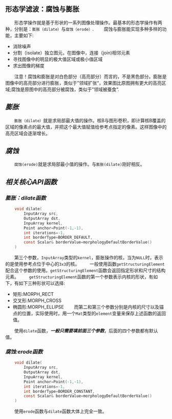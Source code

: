 ## **形态学滤波：腐蚀与膨胀**
&ensp;&ensp;&ensp;&ensp;形态学操作就是基于形状的一系列图像处理操作。最基本的形态学操作有两种，分别是：``膨胀（dilate）``与``腐蚀（erode）``.
&ensp;&ensp;&ensp;&ensp;腐蚀与膨胀能实现多种多样的功能，主要如下:
- 消除噪声
- 分割（isolate）独立图元，在图像中，连接（join)相邻元素
- 寻找图像中的明显的极大值区域或极小值区域
- 求出图像的梯度

&ensp;&ensp;&ensp;&ensp;注意！腐蚀和膨胀是对白色部分（高亮部分）而言的，不是黑色部分。膨胀是图像中的高亮部分进行膨胀，类似于”领域扩张“，效果图比原图拥有更大的高亮区域;腐蚀是原图中的高亮部分被腐蚀，类似于”领域被蚕食“.

## ***膨胀***
&ensp;&ensp;&ensp;&ensp;``膨胀（dilate）``就是求局部最大值的操作。核B与图形卷积，即计算核B覆盖的区域的像素点的最大值，并把这个最大值赋值给参考点指定的像素。这样图像中的高亮区域会逐渐增长。

## ***腐蚀***
&ensp;&ensp;&ensp;&ensp;``腐蚀(erode)``就是求局部最小值的操作。与``膨胀(dilate)``刚好相反。

## ***相关核心API函数***
### ***膨胀：dilate函数***
```c
    void dilate(
        InputArray src,
        OutputArray dst,
        InpuArray kernel,
        Point anchor=Point(-1,-1),
        int iterations=-1,
        int borderType=BORDER_DEFAULT,
        const Scalar& borderValue=morphologyDefaultBorderValue()
    )
```
&ensp;&ensp;&ensp;&ensp;第三个参数，``InputArray``类型的``kernel``，膨胀操作的核，当为``NULL``时，表示的是使用参考点位于中心的``3x3``的核。
&ensp;&ensp;&ensp;&ensp;一般使用函数``getStructuringElement``配合这个参数的使用。``getStructuringElement``函数会返回指定形状和尺寸的结构元素。
&ensp;&ensp;&ensp;&ensp;``getStructuringElement``函数的第一个参数表示内核的形状，有如下，有如下三种形状可以选择:
- 矩形:MORPH_RECT
- 交叉形:MORPH_CROSS
- 椭圆形:MORPH_ELLIPSE
&ensp;&ensp;&ensp;&ensp;而第二和第三个参数分别是内核的尺寸以及锚点的位置，实际使用时，用一个``Mat``类型的``element``变量来保存上述函数的返回值。

&ensp;&ensp;&ensp;&ensp;使用``dilate``函数，***一般只需要填前面三个参数***，后面的四个参数都有默认值。

### ***腐蚀:erode函数***
```c
    void dilate(
        InputArray src,
        OutputArray dst,
        InpuArray kernel,
        Point anchor=Point(-1,-1),
        int iterations=-1,
        int borderType=BORDER_CONSTANT,
        const Scalar& borderValue=morphologyDefaultBorderValue()
    )
```
&ensp;&ensp;&ensp;&ensp;使用``erode``函数与``dilate``函数大体上完全一致。